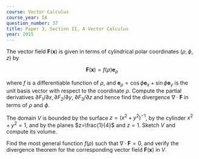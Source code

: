 ```yaml
---
course: Vector Calculus
course_year: IA
question_number: 37
title: Paper 3, Section II, A Vector Calculus
year: 2015
---
```




The vector field $\mathbf{F}(\mathbf{x})$ is given in terms of cylindrical polar coordinates $(\rho, \phi, z)$ by

$$\mathbf{F}(\mathbf{x})=f(\rho) \mathbf{e}_{\rho}$$

where $f$ is a differentiable function of $\rho$, and $\mathbf{e}_{\rho}=\cos \phi \mathbf{e}_{x}+\sin \phi \mathbf{e}_{y}$ is the unit basis vector with respect to the coordinate $\rho$. Compute the partial derivatives $\partial F_{1} / \partial x, \partial F_{2} / \partial y$, $\partial F_{3} / \partial z$ and hence find the divergence $\nabla \cdot \mathbf{F}$ in terms of $\rho$ and $\phi$.

The domain $V$ is bounded by the surface $z=\left(x^{2}+y^{2}\right)^{-1}$, by the cylinder $x^{2}+y^{2}=1$, and by the planes $z=\frac{1}{4}$ and $z=1$. Sketch $V$ and compute its volume.

Find the most general function $f(\rho)$ such that $\nabla \cdot \mathbf{F}=0$, and verify the divergence theorem for the corresponding vector field $\mathbf{F}(\mathbf{x})$ in $V$.